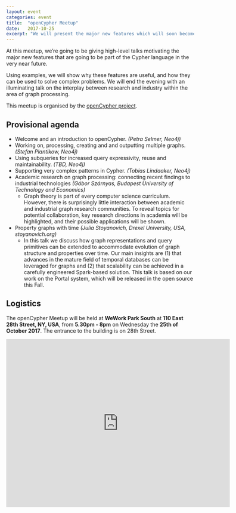 ```yaml
---
layout: event
categories: event
title:  "openCypher Meetup"
date:   2017-10-25
excerpt: "We will present the major new features which will soon become part of Cypher."
---
```

At this meetup, we’re going to be giving high-level talks motivating the major new features that are going to be part of the Cypher language in the very near future.

Using examples, we will show why these features are useful, and how they can be used to solve complex problems.
We will end the evening with an illuminating talk on the interplay between research and industry within the area of graph processing.

This meetup is organised by the [openCypher project](http://www.opencypher.org).

## Provisional agenda

* Welcome and an introduction to openCypher. _(Petra Selmer, Neo4j)_
* Working on, processing, creating and and outputting multiple graphs. _(Stefan Plantikow, Neo4j)_
* Using subqueries for increased query expressivity, reuse and maintainability. _(TBD, Neo4j)_
* Supporting very complex patterns in Cypher. _(Tobias Lindaaker, Neo4j)_
* Academic research on graph processing: connecting recent findings to industrial technologies _(Gábor Szárnyas, Budapest University of Technology and Economics)_
   * Graph theory is part of every computer science curriculum.
   However, there is surprisingly little interaction between academic and industrial graph research communities.
   To reveal topics for potential collaboration, key research directions in academia will be highlighted, and their possible applications will be shown.
* Property graphs with time _(Julia Stoyanovich, Drexel University, USA, stoyanovich.org)_
   * In this talk we discuss how graph representations and query primitives can be extended to accommodate evolution of graph structure and properties over time.
   Our main insights are (1) that advances in the mature field of temporal databases can be leveraged for graphs and (2) that scalability can be achieved in a carefully engineered Spark-based solution.
   This talk is based on our work on the Portal system, which will be released in the open source this Fall.

## Logistics

The openCypher Meetup will be held at **WeWork Park South** at **110 East 28th Street, NY, USA**, from **5.30pm - 8pm** on Wednesday the **25th of October 2017**.
The entrance to the building is on 28th Street.

<iframe src="https://www.google.com/maps/embed?pb=!1m18!1m12!1m3!1d3022.868245370689!2d-73.98566378459408!3d40.7429245793286!2m3!1f0!2f0!3f0!3m2!1i1024!2i768!4f13.1!3m3!1m2!1s0x89c259a783b0be67%3A0xfef996ee524a78a4!2s110+E+28th+St%2C+New+York%2C+NY+10016!5e0!3m2!1sen!2sus!4v1506071437997" width="600" height="450" frameborder="0" style="border:0" allowfullscreen></iframe>

